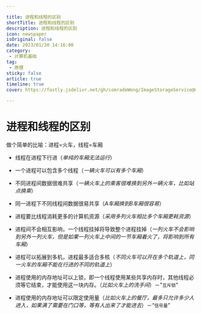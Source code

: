 ```yaml
---

title: 进程和线程的区别
shortTitle: 进程和线程的区别
description: 进程和线程的区别
icon: newspaper
isOriginal: false
date: 2023/01/30 14:16:00
category:
 - 计算机基础
tag:
 - 原理
sticky: false
article: true
timeline: true
cover: https://fastly.jsdelivr.net/gh/comradeWong/ImageStorageService@master/img/202311171529119.png

---
```


# 进程和线程的区别
做个简单的比喻：进程=火车，线程=车厢

- 线程在进程下行进（*单纯的车厢无法运行*）

- 一个进程可以包含多个线程（*一辆火车可以有多个车厢*）

- 不同进程间数据很难共享（*一辆火车上的乘客很难换到另外一辆火车，比如站点换乘*）

- 同一进程下不同线程间数据很易共享（*A车厢换到B车厢很容易*）

- 进程要比线程消耗更多的计算机资源（*采用多列火车相比多个车厢更耗资源*）

- 进程间不会相互影响，一个线程挂掉将导致整个进程挂掉（*一列火车不会影响到另外一列火车，但是如果一列火车上中间的一节车厢着火了，将影响到所有车厢*）

- 进程可以拓展到多机，进程最多适合多核（*不同火车可以开在多个轨道上，同一火车的车厢不能在行进的不同的轨道上*）

- 进程使用的内存地址可以上锁，即一个线程使用某些共享内存时，其他线程必须等它结束，才能使用这一块内存。（*比如火车上的洗手间*）－"``互斥锁``"

- 进程使用的内存地址可以限定使用量（*比如火车上的餐厅，最多只允许多少人进入，如果满了需要在门口等，等有人出来了才能进去*）－“``信号量``”